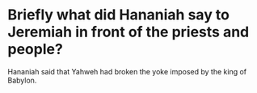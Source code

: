 # Briefly what did Hananiah say to Jeremiah in front of the priests and people?

Hananiah said that Yahweh had broken the yoke imposed by the king of Babylon.

